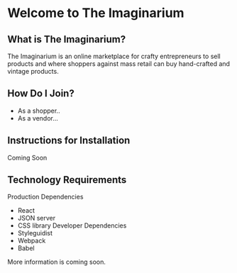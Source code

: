 # Welcome to The Imaginarium

## What is The Imaginarium?
The Imaginarium is an online marketplace for crafty entrepreneurs to sell products and where shoppers against mass retail can buy hand-crafted and vintage products.

## How Do I Join?
* As a shopper..
* As a vendor...
## Instructions for Installation
Coming Soon
## Technology Requirements
Production Dependencies
* React
* JSON server
* CSS library
Developer Dependencies
* Styleguidist
* Webpack
* Babel

More information is coming soon.